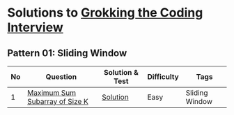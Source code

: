# Solutions to [Grokking the Coding Interview](https://www.educative.io/courses/grokking-the-coding-interview)

## Pattern 01: Sliding Window

| No | Question | Solution & Test | Difficulty | Tags |
| -- | -------- | --------------- | ---------- | ---- |
| 1  | [Maximum Sum Subarray of Size K ](https://leetcode.com/problems/valid-palindrome/) | [Solution](https://github.com/sanjaypm09/Grokking-the-Coding-Interview/blob/main/Pattern%2001%20-%20Sliding%20Window/max_sub_array_of_size_k.md) | Easy | Sliding Window |
